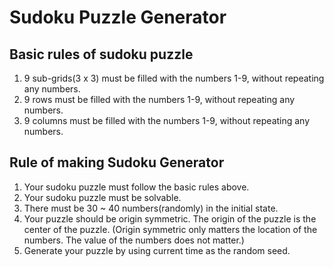 # Sudoku Puzzle Generator

## Basic rules of sudoku puzzle
1.   9 sub-grids(3 x 3) must be filled with the numbers 1-9, without repeating any numbers.
2.   9 rows must be filled with the numbers 1-9, without repeating any numbers.
3.   9 columns must be filled with the numbers 1-9, without repeating any numbers.

## Rule of making Sudoku Generator
1.  Your sudoku puzzle must follow the basic rules above.
2.  Your sudoku puzzle must be solvable.
3.  There must be 30 ~ 40 numbers(randomly) in the initial state.
4.  Your puzzle should be origin symmetric. The origin of the puzzle is the center of the puzzle. (Origin symmetric only matters the location of the numbers. The value of the numbers does not matter.)
5.  Generate your puzzle by using current time as the random seed.
